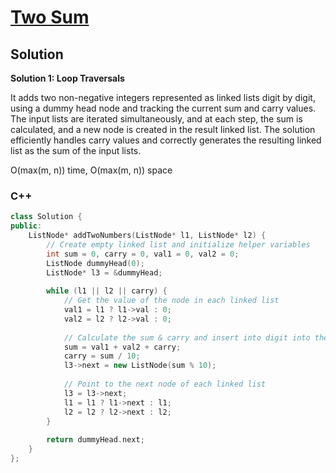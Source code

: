 # [Two Sum](https://leetcode.com/problems/two-sum/)

## Solution

**Solution 1: Loop Traversals**

It adds two non-negative integers represented as linked lists digit by digit, using a dummy head node and tracking the current sum and carry values. The input lists are iterated simultaneously, and at each step, the sum is calculated, and a new node is created in the result linked list. The solution efficiently handles carry values and correctly generates the resulting linked list as the sum of the input lists.

O(max(m, n)) time, O(max(m, n)) space

### C++
```c++
class Solution {
public:
    ListNode* addTwoNumbers(ListNode* l1, ListNode* l2) {
        // Create empty linked list and initialize helper variables
        int sum = 0, carry = 0, val1 = 0, val2 = 0;
        ListNode dummyHead(0);
        ListNode* l3 = &dummyHead;
        
        while (l1 || l2 || carry) {
            // Get the value of the node in each linked list
            val1 = l1 ? l1->val : 0;
            val2 = l2 ? l2->val : 0;
            
            // Calculate the sum & carry and insert into digit into the new ll
            sum = val1 + val2 + carry;
            carry = sum / 10;
            l3->next = new ListNode(sum % 10);
            
            // Point to the next node of each linked list
            l3 = l3->next;
            l1 = l1 ? l1->next : l1;
            l2 = l2 ? l2->next : l2;
        }
        
        return dummyHead.next;
    }
};
```
